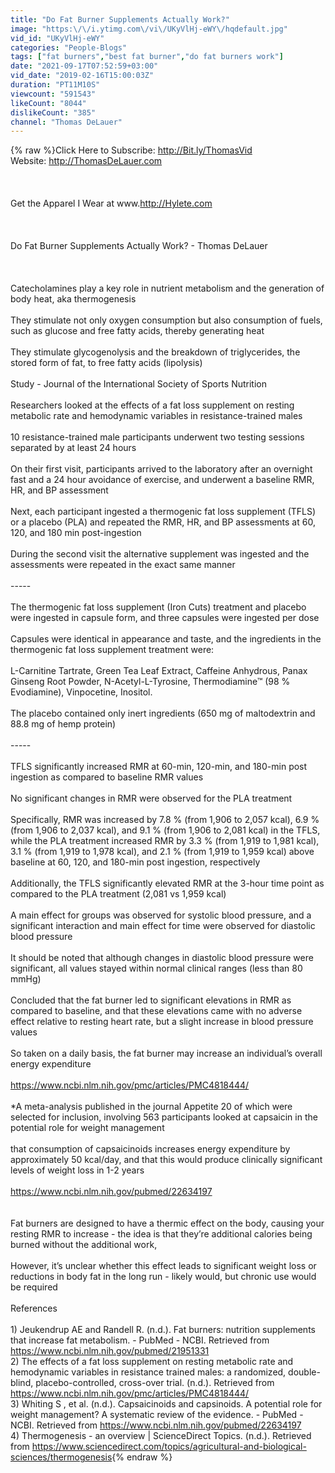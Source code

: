 ```yaml
---
title: "Do Fat Burner Supplements Actually Work?"
image: "https:\/\/i.ytimg.com\/vi\/UKyVlHj-eWY\/hqdefault.jpg"
vid_id: "UKyVlHj-eWY"
categories: "People-Blogs"
tags: ["fat burners","best fat burner","do fat burners work"]
date: "2021-09-17T07:52:59+03:00"
vid_date: "2019-02-16T15:00:03Z"
duration: "PT11M10S"
viewcount: "591543"
likeCount: "8044"
dislikeCount: "385"
channel: "Thomas DeLauer"
---
```

{% raw %}Click Here to Subscribe: <a rel="nofollow" target="blank" href="http://Bit.ly/ThomasVid">http://Bit.ly/ThomasVid</a><br />Website: <a rel="nofollow" target="blank" href="http://ThomasDeLauer.com">http://ThomasDeLauer.com</a><br /><br /><br /><br />Get the Apparel I Wear at www.<a rel="nofollow" target="blank" href="http://Hylete.com">http://Hylete.com</a><br /><br /><br /><br />Do Fat Burner Supplements Actually Work? - Thomas DeLauer<br /><br /><br /><br />Catecholamines play a key role in nutrient metabolism and the generation of body heat, aka thermogenesis<br /><br />They stimulate not only oxygen consumption but also consumption of fuels, such as glucose and free fatty acids, thereby generating heat<br /><br />They stimulate glycogenolysis and the breakdown of triglycerides, the stored form of fat, to free fatty acids (lipolysis)<br /><br />Study - Journal of the International Society of Sports Nutrition<br /> <br />Researchers looked at the effects of a fat loss supplement on resting metabolic rate and hemodynamic variables in resistance-trained males<br /> <br />10 resistance-trained male participants underwent two testing sessions separated by at least 24 hours<br /> <br />On their first visit, participants arrived to the laboratory after an overnight fast and a 24 hour avoidance of exercise, and underwent a baseline RMR, HR, and BP assessment<br /> <br />Next, each participant ingested a thermogenic fat loss supplement (TFLS) or a placebo (PLA) and repeated the RMR, HR, and BP assessments at 60, 120, and 180 min post-ingestion<br /> <br />During the second visit the alternative supplement was ingested and the assessments were repeated in the exact same manner<br /> <br />-----<br /> <br />The thermogenic fat loss supplement (Iron Cuts) treatment and placebo were ingested in capsule form, and three capsules were ingested per dose<br /> <br />Capsules were identical in appearance and taste, and the ingredients in the thermogenic fat loss supplement treatment were:<br /> <br />L-Carnitine Tartrate, Green Tea Leaf Extract, Caffeine Anhydrous, Panax Ginseng Root Powder, N-Acetyl-L-Tyrosine, Thermodiamine™ (98 % Evodiamine), Vinpocetine, Inositol.<br /> <br />The placebo contained only inert ingredients (650 mg of maltodextrin and 88.8 mg of hemp protein)<br /> <br />-----<br /> <br />TFLS significantly increased RMR at 60-min, 120-min, and 180-min post ingestion as compared to baseline RMR values<br /> <br />No significant changes in RMR were observed for the PLA treatment<br /> <br />Specifically, RMR was increased by 7.8 % (from 1,906 to 2,057 kcal), 6.9 % (from 1,906 to 2,037 kcal), and 9.1 % (from 1,906 to 2,081 kcal) in the TFLS, while the PLA treatment increased RMR by 3.3 % (from 1,919 to 1,981 kcal), 3.1 % (from 1,919 to 1,978 kcal), and 2.1 % (from 1,919 to 1,959 kcal) above baseline at 60, 120, and 180-min post ingestion, respectively<br /> <br />Additionally, the TFLS significantly elevated RMR at the 3-hour time point as compared to the PLA treatment (2,081 vs 1,959 kcal)<br /> <br />A main effect for groups was observed for systolic blood pressure, and a significant interaction and main effect for time were observed for diastolic blood pressure<br /> <br />It should be noted that although changes in diastolic blood pressure were significant, all values stayed within normal clinical ranges (less than 80 mmHg)<br /> <br />Concluded that the fat burner led to significant elevations in RMR as compared to baseline, and that these elevations came with no adverse effect relative to resting heart rate, but a slight increase in blood pressure values<br /> <br />So taken on a daily basis, the fat burner may increase an individual’s overall energy expenditure<br /> <br /><a rel="nofollow" target="blank" href="https://www.ncbi.nlm.nih.gov/pmc/articles/PMC4818444/">https://www.ncbi.nlm.nih.gov/pmc/articles/PMC4818444/</a><br /> <br />*A meta-analysis published in the journal Appetite 20 of which were selected for inclusion, involving 563 participants looked at capsaicin in the potential role for weight management<br /> <br />that consumption of capsaicinoids increases energy expenditure by approximately 50 kcal/day, and that this would produce clinically significant levels of weight loss in 1-2 years<br /> <br /><a rel="nofollow" target="blank" href="https://www.ncbi.nlm.nih.gov/pubmed/22634197">https://www.ncbi.nlm.nih.gov/pubmed/22634197</a><br /><br /> <br />Fat burners are designed to have a thermic effect on the body, causing your resting RMR to increase - the idea is that they’re additional calories being burned without the additional work, <br /><br />However, it’s unclear whether this effect leads to significant weight loss or reductions in body fat in the long run - likely would, but chronic use would be required <br /><br />References<br /><br />1) Jeukendrup AE and Randell R. (n.d.). Fat burners: nutrition supplements that increase fat metabolism. - PubMed - NCBI. Retrieved from <a rel="nofollow" target="blank" href="https://www.ncbi.nlm.nih.gov/pubmed/21951331">https://www.ncbi.nlm.nih.gov/pubmed/21951331</a><br />2) The effects of a fat loss supplement on resting metabolic rate and hemodynamic variables in resistance trained males: a randomized, double-blind, placebo-controlled, cross-over trial. (n.d.). Retrieved from <a rel="nofollow" target="blank" href="https://www.ncbi.nlm.nih.gov/pmc/articles/PMC4818444/">https://www.ncbi.nlm.nih.gov/pmc/articles/PMC4818444/</a><br />3) Whiting S , et al. (n.d.). Capsaicinoids and capsinoids. A potential role for weight management? A systematic review of the evidence. - PubMed - NCBI. Retrieved from <a rel="nofollow" target="blank" href="https://www.ncbi.nlm.nih.gov/pubmed/22634197">https://www.ncbi.nlm.nih.gov/pubmed/22634197</a><br />4) Thermogenesis - an overview | ScienceDirect Topics. (n.d.). Retrieved from <a rel="nofollow" target="blank" href="https://www.sciencedirect.com/topics/agricultural-and-biological-sciences/thermogenesis">https://www.sciencedirect.com/topics/agricultural-and-biological-sciences/thermogenesis</a>{% endraw %}
